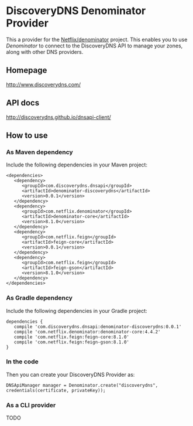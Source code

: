 # DiscoveryDNS Denominator Provider
This a provider for the [Netflix/denominator](https://github.com/Netflix/denominator) project.
This enables you to use _Denominator_ to connect to the DiscoveryDNS API to manage your zones, along with other DNS providers.

## Homepage
http://www.discoverydns.com/

## API docs
http://discoverydns.github.io/dnsapi-client/

## How to use

### As Maven dependency
Include the following dependencies in your Maven project:

    <dependencies>
       <dependency>
          <groupId>com.discoverydns.dnsapi</groupId>
          <artifactId>denominator-discoverydns</artifactId>
          <version>0.0.1</version>
       </dependency>
       <dependency>
          <groupId>com.netflix.denominator</groupId>
          <artifactId>denominator-core</artifactId>
          <version>8.1.0</version>
       </dependency>
       <dependency>
          <groupId>com.netflix.feign</groupId>
          <artifactId>feign-core</artifactId>
          <version>0.0.1</version>
       </dependency>
       <dependency>
          <groupId>com.netflix.feign</groupId>
          <artifactId>feign-gson</artifactId>
          <version>8.1.0</version>
       </dependency>
    </dependencies>

### As Gradle dependency
Include the following dependencies in your Gradle project:

    dependencies {
       compile 'com.discoverydns.dnsapi:denominator-discoverydns:0.0.1'
       compile 'com.netflix.denominator:denominator-core:4.4.2'
       compile 'com.netflix.feign:feign-core:8.1.0'
       compile 'com.netflix.feign:feign-gson:8.1.0'
    }

### In the code
Then you can create your DiscoveryDNS Provider as:

    DNSApiManager manager = Denominator.create("discoverydns", credentials(certificate, privateKey));

### As a CLI provider
TODO